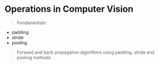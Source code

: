 # Operations in Computer Vision

>Fundamentals:
- padding
- stride
- pooling



> Forward and back propagation algorithms
using padding, stride and pooling methods
